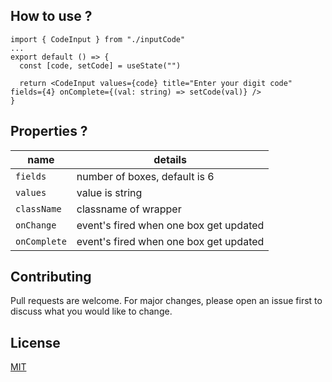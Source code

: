 ## How to use ?

```tsx
import { CodeInput } from "./inputCode"
...
export default () => {
  const [code, setCode] = useState("")

  return <CodeInput values={code} title="Enter your digit code" fields={4} onComplete={(val: string) => setCode(val)} />
}
```

## Properties ?
name | details
--- | ---
`fields` | number of boxes, default is 6
`values` |  value is string
`className` | classname of wrapper
`onChange` |  event's fired when one box get updated
`onComplete` |  event's fired when one box get updated


## Contributing
Pull requests are welcome. For major changes, please open an issue first to discuss what you would like to change.

## License
[MIT](https://choosealicense.com/licenses/mit/)